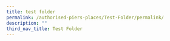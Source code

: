 ```yaml
---
title: test folder
permalink: /authorised-piers-places/Test-Folder/permalink/
description: ""
third_nav_title: Test Folder
---
```


